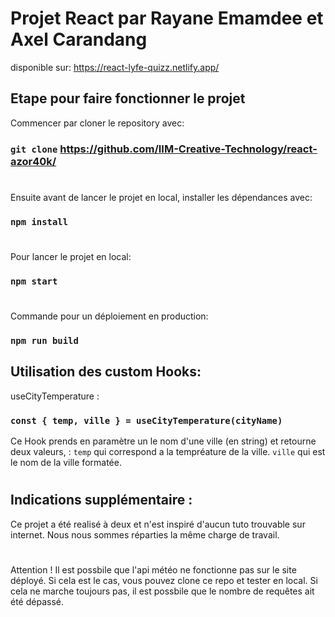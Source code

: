 # Projet React par Rayane Emamdee et Axel Carandang

disponible sur: https://react-lyfe-quizz.netlify.app/

## Etape pour faire fonctionner le projet

Commencer par cloner le repository avec: 
### `git clone` https://github.com/IIM-Creative-Technology/react-azor40k/
#
Ensuite avant de lancer le projet en local, installer les dépendances avec: 
### `npm install`
#
Pour lancer le projet en local: 
### `npm start`
#
Commande pour un déploiement en production:
### `npm run build`

## Utilisation des custom Hooks:

useCityTemperature :
### `const { temp, ville } = useCityTemperature(cityName)` 
Ce Hook prends en paramètre un le nom d'une ville (en string) et retourne deux valeurs, :
`temp` qui correspond a la tempréature de la ville.
`ville` qui est le nom de la ville formatée.
#

## Indications supplémentaire :
Ce projet a été realisé à deux et n'est inspiré d'aucun tuto trouvable sur internet. Nous nous sommes réparties la même charge de travail.
#
Attention ! Il est possbile que l'api météo ne fonctionne pas sur le site déployé. Si cela est le cas, vous pouvez clone ce repo et tester en local. Si cela ne marche toujours pas, il est possbile que le nombre de requêtes ait été dépassé.
